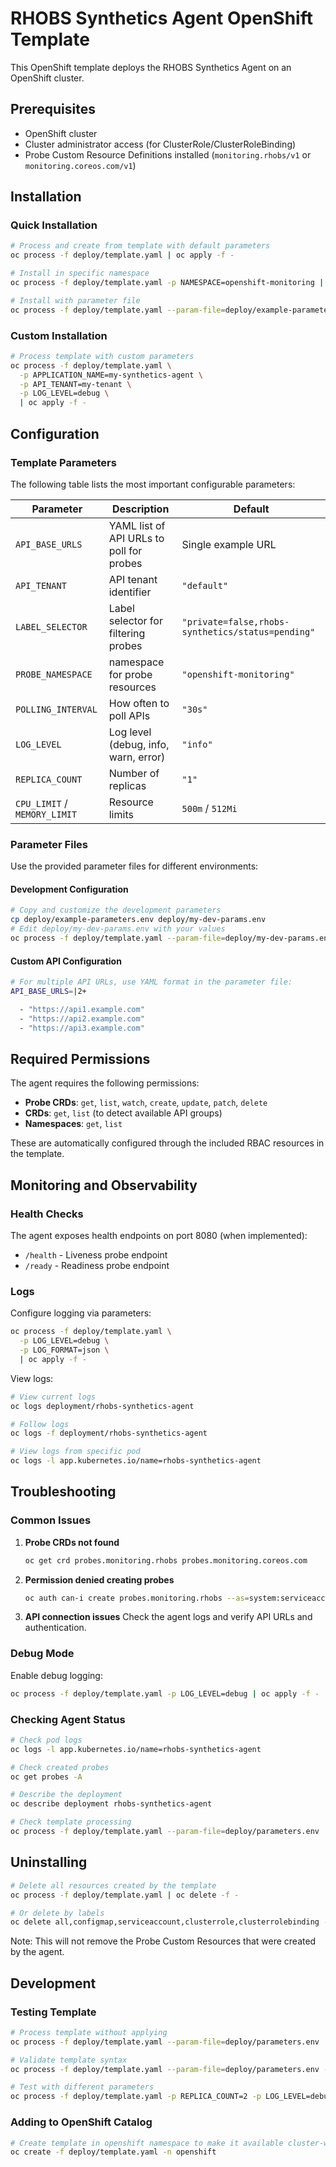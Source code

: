 # RHOBS Synthetics Agent OpenShift Template

This OpenShift template deploys the RHOBS Synthetics Agent on an OpenShift cluster.

## Prerequisites

- OpenShift cluster
- Cluster administrator access (for ClusterRole/ClusterRoleBinding)
- Probe Custom Resource Definitions installed (`monitoring.rhobs/v1` or `monitoring.coreos.com/v1`)

## Installation

### Quick Installation
```bash
# Process and create from template with default parameters
oc process -f deploy/template.yaml | oc apply -f -

# Install in specific namespace
oc process -f deploy/template.yaml -p NAMESPACE=openshift-monitoring | oc apply -f -

# Install with parameter file
oc process -f deploy/template.yaml --param-file=deploy/example-parameters.env | oc apply -f -
```

### Custom Installation
```bash
# Process template with custom parameters
oc process -f deploy/template.yaml \
  -p APPLICATION_NAME=my-synthetics-agent \
  -p API_TENANT=my-tenant \
  -p LOG_LEVEL=debug \
  | oc apply -f -
```

## Configuration

### Template Parameters

The following table lists the most important configurable parameters:

| Parameter | Description | Default |
|-----------|-------------|---------|
| `API_BASE_URLS` | YAML list of API URLs to poll for probes | Single example URL |
| `API_TENANT` | API tenant identifier | `"default"` |
| `LABEL_SELECTOR` | Label selector for filtering probes | `"private=false,rhobs-synthetics/status=pending"` |
| `PROBE_NAMESPACE` | namespace for probe resources | `"openshift-monitoring"` |
| `POLLING_INTERVAL` | How often to poll APIs | `"30s"` |
| `LOG_LEVEL` | Log level (debug, info, warn, error) | `"info"` |
| `REPLICA_COUNT` | Number of replicas | `"1"` |
| `CPU_LIMIT` / `MEMORY_LIMIT` | Resource limits | `500m` / `512Mi` |

### Parameter Files

Use the provided parameter files for different environments:

#### Development Configuration
```bash
# Copy and customize the development parameters
cp deploy/example-parameters.env deploy/my-dev-params.env
# Edit deploy/my-dev-params.env with your values
oc process -f deploy/template.yaml --param-file=deploy/my-dev-params.env | oc apply -f -
```

#### Custom API Configuration
```bash
# For multiple API URLs, use YAML format in the parameter file:
API_BASE_URLS=|2+

  - "https://api1.example.com"
  - "https://api2.example.com"
  - "https://api3.example.com"
```

## Required Permissions

The agent requires the following permissions:

- **Probe CRDs**: `get`, `list`, `watch`, `create`, `update`, `patch`, `delete`
- **CRDs**: `get`, `list` (to detect available API groups)
- **Namespaces**: `get`, `list`

These are automatically configured through the included RBAC resources in the template.

## Monitoring and Observability

### Health Checks

The agent exposes health endpoints on port 8080 (when implemented):
- `/health` - Liveness probe endpoint
- `/ready` - Readiness probe endpoint

### Logs

Configure logging via parameters:
```bash
oc process -f deploy/template.yaml \
  -p LOG_LEVEL=debug \
  -p LOG_FORMAT=json \
  | oc apply -f -
```

View logs:
```bash
# View current logs
oc logs deployment/rhobs-synthetics-agent

# Follow logs
oc logs -f deployment/rhobs-synthetics-agent

# View logs from specific pod
oc logs -l app.kubernetes.io/name=rhobs-synthetics-agent
```

## Troubleshooting

### Common Issues

1. **Probe CRDs not found**
   ```bash
   oc get crd probes.monitoring.rhobs probes.monitoring.coreos.com
   ```

2. **Permission denied creating probes**
   ```bash
   oc auth can-i create probes.monitoring.rhobs --as=system:serviceaccount:monitoring:rhobs-synthetics-agent
   ```

3. **API connection issues**
   Check the agent logs and verify API URLs and authentication.

### Debug Mode

Enable debug logging:
```bash
oc process -f deploy/template.yaml -p LOG_LEVEL=debug | oc apply -f -
```

### Checking Agent Status

```bash
# Check pod logs
oc logs -l app.kubernetes.io/name=rhobs-synthetics-agent

# Check created probes
oc get probes -A

# Describe the deployment
oc describe deployment rhobs-synthetics-agent

# Check template processing
oc process -f deploy/template.yaml --param-file=deploy/parameters.env
```

## Uninstalling

```bash
# Delete all resources created by the template
oc process -f deploy/template.yaml | oc delete -f -

# Or delete by labels
oc delete all,configmap,serviceaccount,clusterrole,clusterrolebinding -l template=rhobs-synthetics-agent
```

Note: This will not remove the Probe Custom Resources that were created by the agent.

## Development

### Testing Template

```bash
# Process template without applying
oc process -f deploy/template.yaml --param-file=deploy/parameters.env

# Validate template syntax
oc process -f deploy/template.yaml --param-file=deploy/parameters.env --dry-run=client

# Test with different parameters
oc process -f deploy/template.yaml -p REPLICA_COUNT=2 -p LOG_LEVEL=debug
```

### Adding to OpenShift Catalog

```bash
# Create template in openshift namespace to make it available cluster-wide
oc create -f deploy/template.yaml -n openshift
```
